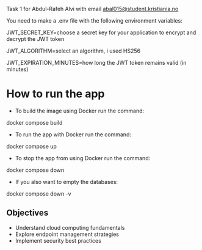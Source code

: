 Task 1 for Abdul-Rafeh Alvi with email abal015@student.kristiania.no


You need to make a .env file with the following environment variables:

JWT_SECRET_KEY=choose a secret key for your application to encrypt and decrypt the JWT token

JWT_ALGORITHM=select an algorithm, i used HS256

JWT_EXPIRATION_MINUTES=how long the JWT token remains valid (in minutes)

# How to run the app
- To build the image using Docker run the command:

docker compose build

- To run the app with Docker run the command:

docker compose up

- To stop the app from using Docker run the command:

docker compose down

- If you also want to empty the databases: 

docker compose down -v 

## Objectives
- Understand cloud computing fundamentals
- Explore endpoint management strategies
- Implement security best practices


